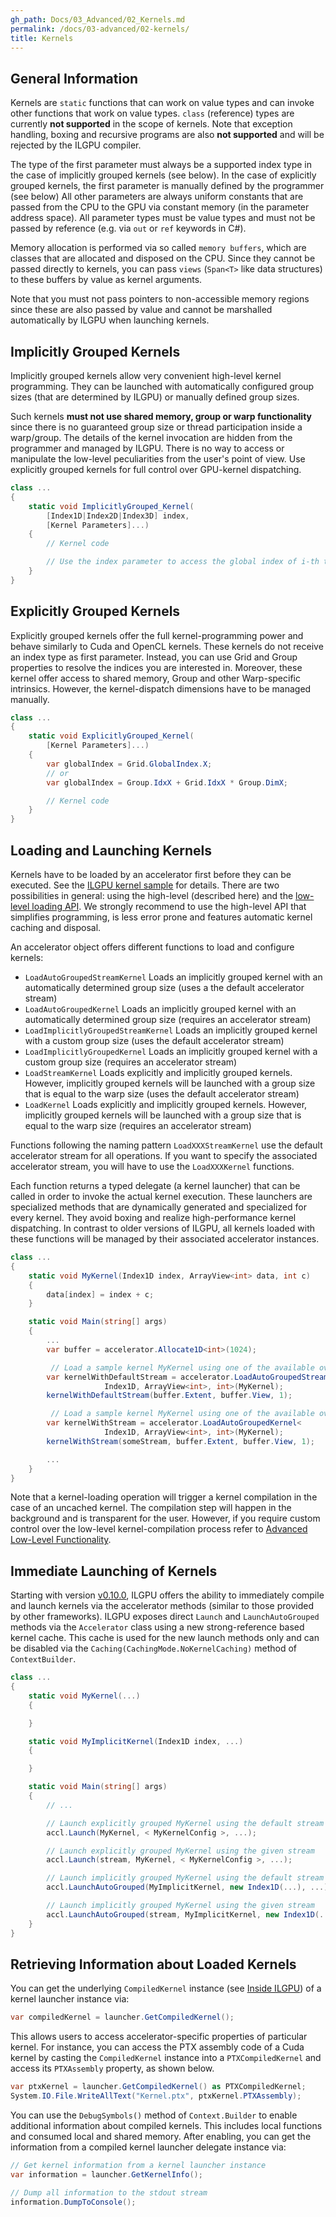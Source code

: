 ```yaml
---
gh_path: Docs/03_Advanced/02_Kernels.md
permalink: /docs/03-advanced/02-kernels/
title: Kernels
---
```


## General Information

Kernels are `static` functions that can work on value types and can invoke other functions that work on value types.
`class` (reference) types are currently **not supported** in the scope of kernels.
Note that exception handling, boxing and recursive programs are also **not supported** and will be rejected by the ILGPU
compiler.

The type of the first parameter must always be a supported index type in the case of implicitly grouped kernels (see
below).
In the case of explicitly grouped kernels, the first parameter is manually defined by the programmer (see below)
All other parameters are always uniform constants that are passed from the CPU to the GPU via constant memory (in the
parameter address space).
All parameter types must be value types and must not be passed by reference (e.g. via `out` or `ref` keywords in C#).

Memory allocation is performed via so called `memory buffers`, which are classes that are allocated and disposed on the
CPU.
Since they cannot be passed directly to kernels, you can pass `views` (`Span<T>` like data structures) to these buffers
by value as kernel arguments.

Note that you must not pass pointers to non-accessible memory regions since these are also passed by value and cannot be
marshalled automatically by ILGPU when launching kernels.

## Implicitly Grouped Kernels

Implicitly grouped kernels allow very convenient high-level kernel programming.
They can be launched with automatically configured group sizes (that are determined by ILGPU) or manually defined group
sizes.

Such kernels **must not use shared memory, group or warp functionality** since there is no guaranteed group size or
thread participation inside a warp/group.
The details of the kernel invocation are hidden from the programmer and managed by ILGPU.
There is no way to access or manipulate the low-level peculiarities from the user's point of view.
Use explicitly grouped kernels for full control over GPU-kernel dispatching.

```c#
class ...
{
    static void ImplicitlyGrouped_Kernel(
        [Index1D|Index2D|Index3D] index,
        [Kernel Parameters]...)
    {
        // Kernel code

        // Use the index parameter to access the global index of i-th thread in the global thread grid
    }
}
```

## Explicitly Grouped Kernels

Explicitly grouped kernels offer the full kernel-programming power and behave similarly to Cuda and OpenCL kernels.
These kernels do not receive an index type as first parameter.
Instead, you can use Grid and Group properties to resolve the indices you are interested in.
Moreover, these kernel offer access to shared memory, Group and other Warp-specific intrinsics.
However, the kernel-dispatch dimensions have to be managed manually.

```c#
class ...
{
    static void ExplicitlyGrouped_Kernel(
        [Kernel Parameters]...)
    {
        var globalIndex = Grid.GlobalIndex.X;
        // or
        var globalIndex = Group.IdxX + Grid.IdxX * Group.DimX;

        // Kernel code
    }
}
```

## Loading and Launching Kernels

Kernels have to be loaded by an accelerator first before they can be executed.
See the [ILGPU kernel sample](https://github.com/m4rs-mt/ILGPU.Samples/tree/master/Src/SimpleKernel) for details.
There are two possibilities in general: using the high-level (described here) and
the [low-level loading API](07_Inside-ILGPU.md).
We strongly recommend to use the high-level API that simplifies programming, is less error prone and features automatic
kernel caching and disposal.

An accelerator object offers different functions to load and configure kernels:

* `LoadAutoGroupedStreamKernel`
  Loads an implicitly grouped kernel with an automatically determined group size (uses a the default accelerator stream)
* `LoadAutoGroupedKernel`
  Loads an implicitly grouped kernel with an automatically determined group size (requires an accelerator stream)
* `LoadImplicitlyGroupedStreamKernel`
  Loads an implicitly grouped kernel with a custom group size (uses the default accelerator stream)
* `LoadImplicitlyGroupedKernel`
  Loads an implicitly grouped kernel with a custom group size (requires an accelerator stream)
* `LoadStreamKernel`
  Loads explicitly and implicitly grouped kernels. However, implicitly grouped kernels will be launched with a group
  size that is equal to the warp size (uses the default accelerator stream)
* `LoadKernel`
  Loads explicitly and implicitly grouped kernels. However, implicitly grouped kernels will be launched with a group
  size that is equal to the warp size (requires an accelerator stream)

Functions following the naming pattern `LoadXXXStreamKernel` use the default accelerator stream for all operations.
If you want to specify the associated accelerator stream, you will have to use the `LoadXXXKernel` functions.

Each function returns a typed delegate (a kernel launcher) that can be called in order to invoke the actual kernel
execution.
These launchers are specialized methods that are dynamically generated and specialized for every kernel.
They avoid boxing and realize high-performance kernel dispatching.
In contrast to older versions of ILGPU, all kernels loaded with these functions will be managed by their associated
accelerator instances.

```c#
class ...
{
    static void MyKernel(Index1D index, ArrayView<int> data, int c)
    {
        data[index] = index + c;
    }

    static void Main(string[] args)
    {
        ...
        var buffer = accelerator.Allocate1D<int>(1024);

         // Load a sample kernel MyKernel using one of the available overloads
        var kernelWithDefaultStream = accelerator.LoadAutoGroupedStreamKernel<
                     Index1D, ArrayView<int>, int>(MyKernel);
        kernelWithDefaultStream(buffer.Extent, buffer.View, 1);

         // Load a sample kernel MyKernel using one of the available overloads
        var kernelWithStream = accelerator.LoadAutoGroupedKernel<
                     Index1D, ArrayView<int>, int>(MyKernel);
        kernelWithStream(someStream, buffer.Extent, buffer.View, 1);

        ...
    }
}
```

Note that a kernel-loading operation will trigger a kernel compilation in the case of an uncached kernel.
The compilation step will happen in the background and is transparent for the user.
However, if you require custom control over the low-level kernel-compilation process refer
to [Advanced Low-Level Functionality](07_Inside-ILGPU.md).

## Immediate Launching of Kernels

Starting with version [v0.10.0](https://github.com/m4rs-mt/ILGPU/releases/tag/v0.10.0), ILGPU offers the ability to
immediately compile and launch kernels via the accelerator methods (similar to those provided by other frameworks).
ILGPU exposes direct `Launch` and `LaunchAutoGrouped` methods via the `Accelerator` class using a new strong-reference
based kernel cache.
This cache is used for the new launch methods only and can be disabled via the `Caching(CachingMode.NoKernelCaching)`
method of `ContextBuilder`.

```c#
class ...
{
    static void MyKernel(...)
    {

    }

    static void MyImplicitKernel(Index1D index, ...)
    {

    }

    static void Main(string[] args)
    {
        // ...

        // Launch explicitly grouped MyKernel using the default stream
        accl.Launch(MyKernel, < MyKernelConfig >, ...);

        // Launch explicitly grouped MyKernel using the given stream
        accl.Launch(stream, MyKernel, < MyKernelConfig >, ...);

        // Launch implicitly grouped MyKernel using the default stream
        accl.LaunchAutoGrouped(MyImplicitKernel, new Index1D(...), ...);

        // Launch implicitly grouped MyKernel using the given stream
        accl.LaunchAutoGrouped(stream, MyImplicitKernel, new Index1D(...), ...);
    }
}
```

## Retrieving Information about Loaded Kernels

You can get the underlying `CompiledKernel` instance (see [Inside ILGPU](07_Inside-ILGPU.md)) of a kernel launcher
instance via:

```c#
var compiledKernel = launcher.GetCompiledKernel();
```

This allows users to access accelerator-specific properties of particular kernel.
For instance, you can access the PTX assembly code of a Cuda kernel by casting the `CompiledKernel` instance into
a `PTXCompiledKernel` and access its `PTXAssembly` property, as shown below.

```c#
var ptxKernel = launcher.GetCompiledKernel() as PTXCompiledKernel;
System.IO.File.WriteAllText("Kernel.ptx", ptxKernel.PTXAssembly);
```

You can use the `DebugSymbols()` method of `Context.Builder` to enable additional information about compiled kernels.
This includes local functions and consumed local and shared memory.
After enabling, you can get the information from a compiled kernel launcher delegate instance via:

```c#
// Get kernel information from a kernel launcher instance
var information = launcher.GetKernelInfo();

// Dump all information to the stdout stream
information.DumpToConsole();
```

